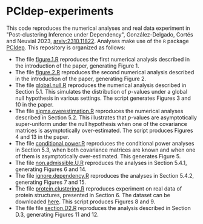 # PCIdep-experiments
This code reproduces the numerical analyses and real data experiment in "Post-clustering Inference under Dependency", González-Delgado, Cortés and Neuvial 2023, [arxiv:2310.11822](https://arxiv.org/abs/2310.11822). Analyses make use of the $\texttt{R}$ package [PCIdep](https://github.com/gonzalez-delgado/PCIdep). This repository is organized as follows:

* The file [figure.1.R](https://github.com/gonzalez-delgado/PCIdep-experiments/blob/main/figure.1.R) reproduces the first numerical analysis described in the introduction of the paper, generating Figure 1.
* The file [figure.2.R](https://github.com/gonzalez-delgado/PCIdep-experiments/blob/main/figure.2.R) reproduces the second numerical analysis described in the introduction of the paper, generating Figure 2.
* The file [global.null.R](https://github.com/gonzalez-delgado/PCIdep-experiments/blob/main/global.null.R) reproduces the numerical analysis described in Section 5.1. This simulates the distribution of $p$-values under a global null hypothesis in various settings. The script generates Figures 3 and 10 in the paper.
* The file [sigma.overestimation.R](https://github.com/gonzalez-delgado/PCIdep-experiments/blob/main/sigma.overestimation.R) reproduces the numerical analyses described in Section 5.2. This illustrates that $p$-values are asymptotically super-uniform under the null hypothesis when one of the covariance matrices is asymptotically over-estimated. The script produces Figures 4 and 13 in the paper.
* The file [conditional.power.R](https://github.com/gonzalez-delgado/PCIdep-experiments/blob/main/conditional.power.R) reproduces the conditional power analyses in Section 5.3, when both covariance matrices are known and when one of them is asymptotically over-estimated. This generates Figure 5.
* The file [non.admissible.U.R](https://github.com/gonzalez-delgado/PCIdep-experiments/blob/main/non.admissible.U.R) reproduces the analyses in Section 5.4.1, generating Figures 6 and 14.
* The file [ignore.dependency.R](https://github.com/gonzalez-delgado/PCIdep-experiments/blob/main/ignore.dependency.R) reproduces the analyses in Section 5.4.2, generating Figures 7 and 15.
* The file [protein.clustering.R](https://github.com/gonzalez-delgado/PCIdep-experiments/blob/main/protein.clustering.R) reproduces experiment on real data of protein structures, presented in Section 6. The dataset can be downloaded [here](https://zenodo.org/doi/10.5281/zenodo.10021201). This script produces Figures 8 and 9.
* The file file [section.D2.R](https://github.com/gonzalez-delgado/PCIdep-experiments/blob/main/section.D2.R) reproduces the analysis described in Section D.3, generating Figures 11 and 12. 
